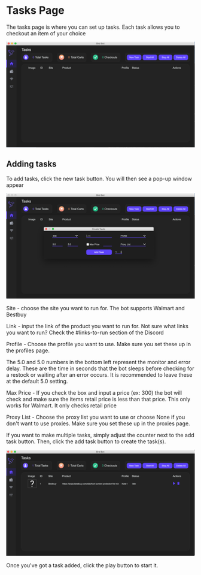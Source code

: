 # Tasks Page

The tasks page is where you can set up tasks. Each task allows you to checkout an item of your choice

![](./1.png)


## Adding tasks

To add tasks, click the new task button. You will then see a pop-up window appear

![](./2.png)

Site - choose the site you want to run for. The bot supports Walmart and Bestbuy

Link - input the link of the product you want to run for. Not sure what links you want to run? Check the #links-to-run section of the Discord​

Profile - Choose the profile you want to use. Make sure you set these up in the profiles page.

The 5.0 and 5.0 numbers in the bottom left represent the monitor and error delay. These are the time in seconds that the bot sleeps before checking for a restock or waiting after an error occurs. It is recommended to leave these at the default 5.0 setting.

Max Price - If you check the box and input a price (ex: 300) the bot will check and make sure the items retail price is less than that price. This only works for Walmart. It only checks retail price

Proxy List - Choose the proxy list you want to use or choose None if you don't want to use proxies. Make sure you set these up in the proxies page.

If you want to make multiple tasks, simply adjust the counter next to the add task button. Then, click the add task button to create the task(s). 

![](./3.png)

Once you've got a task added, click the play button to start it.